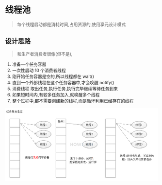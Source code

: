 # 线程池

>   每个线程启动都是消耗时间,占用资源的,使用享元设计模式

## 设计思路

>   和生产者消费者很像(但不是),

1.  准备一个任务容器
2.  一次性启动 10 个消费者线程
3.  刚开始任务容器是空的,所以线程都在 wait()
4.  直到一个外部线程在这个任务容器中,才会唤醒 notify()
5.  消费线程 取出任务,执行任务,执行完毕继续等待任务到来
6.  如果短时间内,有较多任务加入,就唤醒多个线程
7.  整个过程中,都不需要创建新的线程,而是循环利用已经存在的线程

![线程池设计思路](_08%E7%BA%BF%E7%A8%8B%E6%B1%A0/image/2600-1585985531550.png)
